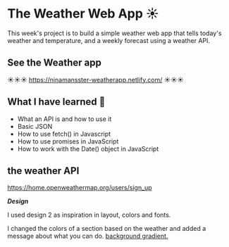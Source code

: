 # The Weather Web App :sunny:

This week's project is to build a simple weather web app that tells today's weather and temperature, and a weekly forecast using a weather API.

## See the Weather app

☀️☀️☀️ https://ninamansster-weatherapp.netlify.com/ ☀️☀️☀️


## What I have learned 🧠


- What an API is and how to use it
- Basic JSON
- How to use fetch() in Javascript
- How to use promises in JavaScript
- How to work with the Date() object in JavaScript

## the weather API

https://home.openweathermap.org/users/sign_up

**_Design_**

I used design 2 as inspiration in layout, colors and fonts.

I changed the colors of a section based on the weather and added a message about what you can do. [background gradient.](https://www.w3schools.com/css/css3_gradients.asp) 


